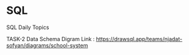 # SQL
SQL Daily Topics 

TASK-2 Data Schema Digram Link : https://drawsql.app/teams/njadat-sofyan/diagrams/school-system